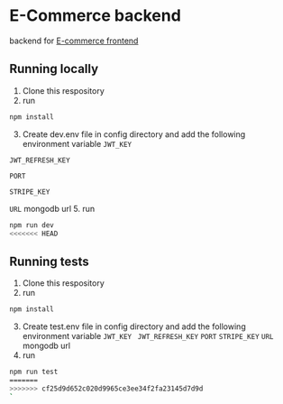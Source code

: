 # E-Commerce backend
backend for [E-commerce frontend](https://github.com/real0ta/e-commerce_frontend)

## Running locally
1. Clone this respository
2. run 
```bash 
npm install
```
3. Create dev.env file in config directory and add the following environment variable
`JWT_KEY `

`JWT_REFRESH_KEY`

`PORT`

`STRIPE_KEY`

`URL` mongodb url
5. run 
```bash 
npm run dev
<<<<<<< HEAD
```
## Running tests
1. Clone this respository
2. run 
```bash 
npm install
```
3. Create test.env file in config directory and add the following environment variable
`JWT_KEY `
`JWT_REFRESH_KEY`
`PORT`
`STRIPE_KEY`
`URL` mongodb url
5. run 
```bash 
npm run test
=======
>>>>>>> cf25d9d652c020d9965ce3ee34f2fa23145d7d9d
`
